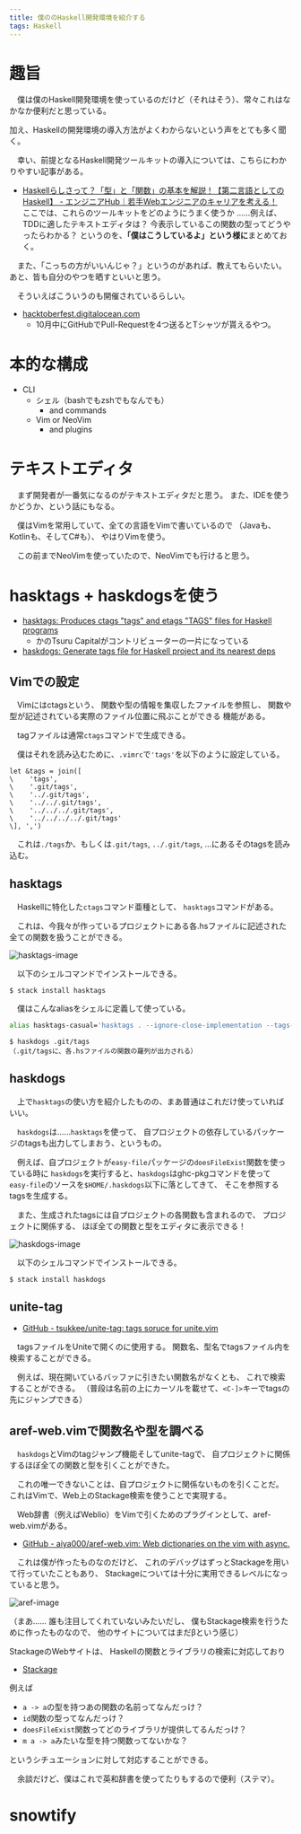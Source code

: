 ```yaml
---
title: 僕ののHaskell開発環境を紹介する
tags: Haskell
---
```

# 趣旨
　僕は僕のHaskell開発環境を使っているのだけど（それはそう）、常々これはなかなか便利だと思っている。

加え、Haskellの開発環境の導入方法がよくわからないという声をとても多く聞く。

　幸い、前提となるHaskell開発ツールキットの導入については、こちらにわかりやすい記事がある。

- [Haskellらしさって？「型」と「関数」の基本を解説！【第二言語としてのHaskell】 - エンジニアHub｜若手Webエンジニアのキャリアを考える！](https://employment.en-japan.com/engineerhub/entry/2017/08/25/110000) 
　ここでは、これらのツールキットをどのようにうまく使うか
……例えば、TDDに適したテキストエディタは？
今表示しているこの関数の型ってどうやったらわかる？
というのを、**「僕はこうしているよ」という様に**まとめておく。

　また、「こっちの方がいいんじゃ？」というのがあれば、教えてもらいたい。
あと、皆も自分のやつを晒すといいと思う。

　そういえばこういうのも開催されているらしい。

- [hacktoberfest.digitalocean.com](https://hacktoberfest.digitalocean.com/)
    - 10月中にGitHubでPull-Requestを4つ送るとTシャツが貰えるやつ。


# 本的な構成

- CLI
    - シェル（bashでもzshでもなんでも）
        - and commands
    - Vim or NeoVim
        - and plugins


# テキストエディタ
　まず開発者が一番気になるのがテキストエディタだと思う。
また、IDEを使うかどうか、という話にもなる。

　僕はVimを常用していて、全ての言語をVimで書いているので
（Javaも、Kotlinも、そしてC#も）、
やはりVimを使う。

　この前までNeoVimを使っていたので、NeoVimでも行けると思う。


# hasktags + haskdogsを使う

- [hasktags: Produces ctags &quot;tags&quot; and etags &quot;TAGS&quot; files for Haskell programs](https://hackage.haskell.org/package/hasktags)
    - かのTsuru Capitalがコントリビューターの一片になっている
- [haskdogs: Generate tags file for Haskell project and its nearest deps](https://hackage.haskell.org/package/haskdogs)


## Vimでの設定
　Vimにはctagsという、
関数や型の情報を集収したファイルを参照し、
関数や型が記述されている実際のファイル位置に飛ぶことができる
機能がある。

　tagファイルは通常`ctags`コマンドで生成できる。

　僕はそれを読み込むために、`.vimrc`で`'tags'`を以下のように設定している。

```vim
let &tags = join([
\    'tags',
\    '.git/tags',
\    '../.git/tags',
\    '../../.git/tags',
\    '../../../.git/tags',
\    '../../../../.git/tags'
\], ',')
```

　これは`./tags`か、もしくは`.git/tags`, `../.git/tags`, ...にあるそのtagsを読み込む。


## hasktags
　Haskellに特化した`ctags`コマンド亜種として、
`hasktags`コマンドがある。

　これは、今我々が作っているプロジェクトにある各.hsファイルに記述された
全ての関数を扱うことができる。

![hasktags-image](/images/posts/2017-10-01-summary-haskell-env/hasktags-image.png)

　以下のシェルコマンドでインストールできる。

```console
$ stack install hasktags
```

　僕はこんなaliasをシェルに定義して使っている。

```sh
alias hasktags-casual='hasktags . --ignore-close-implementation --tags-absolute --ctags -f'
```

```console
$ haskdogs .git/tags
（.git/tagsに、各.hsファイルの関数の羅列が出力される）
```


## haskdogs
　上で`hasktags`の使い方を紹介したものの、まあ普通はこれだけ使っていればいい。

　`haskdogs`は……`hasktags`を使って、
自プロジェクトの依存しているパッケージのtagsも出力してしまおう、というもの。

　例えば、自プロジェクトが`easy-file`パッケージの`doesFileExist`関数を使っている時に
`haskdogs`を実行すると、`haskdogs`はghc-pkgコマンドを使って
`easy-file`のソースを`$HOME/.haskdogs`以下に落としてきて、
そこを参照するtagsを生成する。

　また、生成されたtagsには自プロジェクトの各関数も含まれるので、
プロジェクトに関係する、
ほぼ全ての関数と型をエディタに表示できる！

![haskdogs-image](/images/posts/2017-10-01-summary-haskell-env/haskdogs-image.png)

　以下のシェルコマンドでインストールできる。

```console
$ stack install haskdogs
```


## unite-tag

- [GitHub - tsukkee/unite-tag: tags soruce for unite.vim](https://github.com/tsukkee/unite-tag)

　tagsファイルをUniteで開くのに使用する。
関数名、型名でtagsファイル内を検索することができる。

　例えば、現在開いているバッファに引きたい関数名がなくとも、
これで検索することができる。
（普段は名前の上にカーソルを載せて、`<C-]>`キーでtagsの先にジャンプできる）


## aref-web.vimで関数名や型を調べる
　`haskdogs`とVimのtagジャンプ機能そしてunite-tagで、
自プロジェクトに関係するほぼ全ての関数と型を引くことができた。

　これの唯一できないことは、自プロジェクトに関係ないものを引くことだ。
これはVimで、Web上のStackage検索を使うことで実現する。

　Web辞書（例えばWeblio）をVimで引くためのプラグインとして、aref-web.vimがある。

- [GitHub - aiya000/aref-web.vim: Web dictionaries on the vim with async.](https://github.com/aiya000/aref-web.vim)

　これは僕が作ったものなのだけど、
これのデバッグはずっとStackageを用いて行っていたこともあり、
Stackageについては十分に実用できるレベルになっていると思う。

![aref-image](/images/posts/2017-10-01-summary-haskell-env/aref-image.png)

（まあ……
誰も注目してくれていないみたいだし、
僕もStackage検索を行うために作ったものなので、
他のサイトについてはまだβという感じ）

StackageのWebサイトは、
Haskellの関数とライブラリの検索に対応しており

- [Stackage](https://www.stackage.org/)

例えば

- `a -> a`の型を持つあの関数の名前ってなんだっけ？
- `id`関数の型ってなんだっけ？
- `doesFileExist`関数ってどのライブラリが提供してるんだっけ？
- `m a -> a`みたいな型を持つ関数ってないかな？

というシチュエーションに対して対応することができる。

　余談だけど、僕はこれで英和辞書を使ってたりもするので便利（ステマ）。


# snowtify
